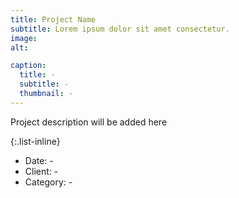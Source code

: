 ```yaml
---
title: Project Name
subtitle: Lorem ipsum dolor sit amet consectetur.
image: 
alt: 

caption:
  title: -
  subtitle: -
  thumbnail: -
---
```


Project description will be added here

{:.list-inline}

- Date: -
- Client: -
- Category: -
